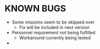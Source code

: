 # KNOWN BUGS

- Some missions seem to be skipped over
  - Fix will be included in next version
- Personnel requirement not being fulfilled
  - Workaround currently being tested
-